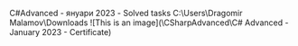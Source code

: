 C#Advanced - януари 2023 - Solved tasks
C:\Users\Dragomir Malamov\Downloads
![This is an image](\CSharpAdvanced\C# Advanced - January 2023 - Certificate)
